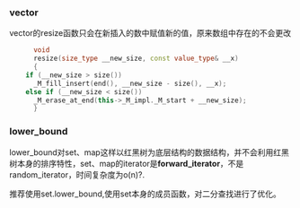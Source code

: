 ### vector

vector的resize函数只会在新插入的数中赋值新的值，原来数组中存在的不会更改

```cpp
      void
      resize(size_type __new_size, const value_type& __x)
      {
	if (__new_size > size())
	  _M_fill_insert(end(), __new_size - size(), __x);
	else if (__new_size < size())
	  _M_erase_at_end(this->_M_impl._M_start + __new_size);
      }
```

### lower_bound

lower_bound对set、map这样以红黑树为底层结构的数据结构，并不会利用红黑树本身的排序特性，set、map的iterator是**forward_iterator**，不是random_iterator，时间复杂度为o(n)?.

推荐使用set.lower_bound,使用set本身的成员函数，对二分查找进行了优化。
